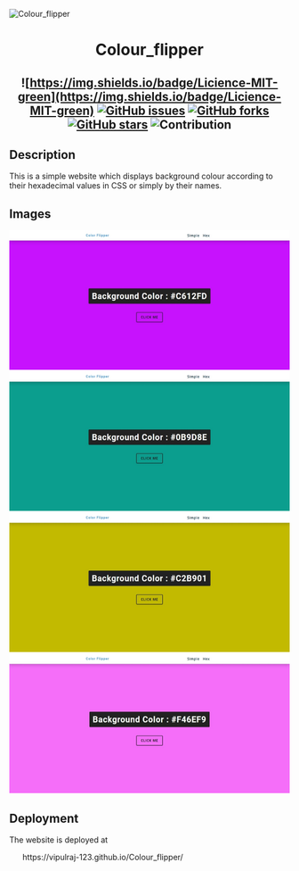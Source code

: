 ![Colour_flipper](https://socialify.git.ci/VipulRaj-123/Colour_flipper/image?description=1&font=Raleway&forks=1&issues=1&language=1&owner=1&pattern=Floating%20Cogs&pulls=1&stargazers=1&theme=Dark)


<h1 align="center"> Colour_flipper <br/></h1> 
<!-- ALL-CONTRIBUTORS-BADGE:START - Do not remove or modify this section -->
<!-- ALL-CONTRIBUTORS-BADGE:END -->
 
<h2 align="center">

![https://img.shields.io/badge/Licience-MIT-green](https://img.shields.io/badge/Licience-MIT-green)
[![GitHub issues](https://img.shields.io/github/issues/VipulRaj-123/Colour_flipper?style=plastic)](https://github.com/VipulRaj-123/Colour_flipper/issues)
[![GitHub forks](https://img.shields.io/github/forks/VipulRaj-123/Colour_flipper)](https://github.com/VipulRaj-123/Colour_flipper/network)
[![GitHub stars](https://img.shields.io/github/stars/VipulRaj-123/Colour_flipper?style=plastic)](https://github.com/VipulRaj-123/Colour_flipper/stargazers)
![Contribution](https://img.shields.io/badge/Contribution-Welcome-brightgreen)

</h2>

## Description
This is a simple website which displays background colour according to their hexadecimal values in CSS or simply by their names.

## Images
<img src="colour_flipper.jpeg" height="250px">
<img src="colour_flipper1.jpeg" height="250px">
<img src="colour_flipper2.jpeg" height="250px">
<img src="colour_flipper3.jpeg" height="250px">

## Deployment
The website is deployed at <br>
<ul>https://vipulraj-123.github.io/Colour_flipper/</ul>
